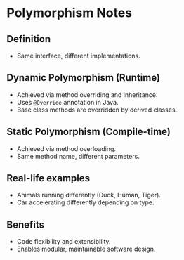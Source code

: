 # Polymorphism Notes

## Definition
- Same interface, different implementations.

## Dynamic Polymorphism (Runtime)
- Achieved via method overriding and inheritance.
- Uses `@Override` annotation in Java.
- Base class methods are overridden by derived classes.

## Static Polymorphism (Compile-time)
- Achieved via method overloading.
- Same method name, different parameters.

## Real-life examples
- Animals running differently (Duck, Human, Tiger).
- Car accelerating differently depending on type.

## Benefits
- Code flexibility and extensibility.
- Enables modular, maintainable software design.
